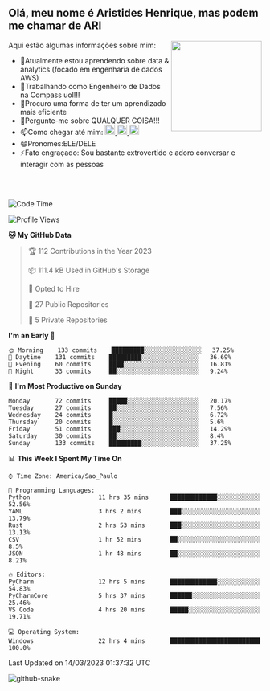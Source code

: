 ## Olá, meu nome é Aristides Henrique, mas podem me chamar de ARI

<div >
Aqui estão algumas informações sobre mim:<img align="right" height="180em" src="https://user-images.githubusercontent.com/97318481/177042589-45d62122-82a9-4a32-b3a7-87b322825b2f.png">
</div>

- 🌱Atualmente estou aprendendo sobre data & analytics (focado em engenharia de dados AWS)
- 👯Trabalhando como Engenheiro de Dados na Compass uol!!!
- 🤔Procuro uma forma de ter um aprendizado mais eficiente
- 💬Pergunte-me sobre QUALQUER COISA!!!
- 📫Como chegar até mim:
  <a href="https://www.instagram.com/aryhenry/" target="_blank">
  <img src="https://img.shields.io/badge/-Instagram-%23E4405F?style=for-the-badge&logo=instagram&logoColor=black" height="20px">
  </a>
  <a href="https://www.linkedin.com/in/aristides-henrique/" target="_blank">
  <img src="https://img.shields.io/badge/-LinkedIn-%230077B5?style=for-the-badge&logo=linkedin&logoColor=black" height="20px">
  </a> 
  <a href="mailto:arihenriqueuna@gmail.com">
  <img src="https://img.shields.io/badge/-Gmail-%23333?style=for-the-badge&logo=gmail&logoColor=white" height="20px">
  </a>
- 😄Pronomes:ELE/DELE
- ⚡Fato engraçado: Sou bastante extrovertido e adoro conversar e interagir com as pessoas
<br/>
<br/>


<!--START_SECTION:waka-->
![Code Time](http://img.shields.io/badge/Code%20Time-479%20hrs%2046%20mins-blue)

![Profile Views](http://img.shields.io/badge/Profile%20Views-505-blue)

**🐱 My GitHub Data** 

> 🏆 112 Contributions in the Year 2023
 > 
> 📦 111.4 kB Used in GitHub's Storage 
 > 
> 💼 Opted to Hire
 > 
> 📜 27 Public Repositories 
 > 
> 🔑 5 Private Repositories  
 > 
**I'm an Early 🐤** 

```text
🌞 Morning    133 commits    █████████░░░░░░░░░░░░░░░░   37.25% 
🌇 Daytime    131 commits    █████████░░░░░░░░░░░░░░░░   36.69% 
🌃 Evening    60 commits     ████░░░░░░░░░░░░░░░░░░░░░   16.81% 
🌙 Night      33 commits     ██░░░░░░░░░░░░░░░░░░░░░░░   9.24%

```
📅 **I'm Most Productive on Sunday** 

```text
Monday       72 commits     █████░░░░░░░░░░░░░░░░░░░░   20.17% 
Tuesday      27 commits     ██░░░░░░░░░░░░░░░░░░░░░░░   7.56% 
Wednesday    24 commits     █░░░░░░░░░░░░░░░░░░░░░░░░   6.72% 
Thursday     20 commits     █░░░░░░░░░░░░░░░░░░░░░░░░   5.6% 
Friday       51 commits     ███░░░░░░░░░░░░░░░░░░░░░░   14.29% 
Saturday     30 commits     ██░░░░░░░░░░░░░░░░░░░░░░░   8.4% 
Sunday       133 commits    █████████░░░░░░░░░░░░░░░░   37.25%

```


📊 **This Week I Spent My Time On** 

```text
⌚︎ Time Zone: America/Sao_Paulo

💬 Programming Languages: 
Python                   11 hrs 35 mins      █████████████░░░░░░░░░░░░   52.56% 
YAML                     3 hrs 2 mins        ███░░░░░░░░░░░░░░░░░░░░░░   13.79% 
Rust                     2 hrs 53 mins       ███░░░░░░░░░░░░░░░░░░░░░░   13.13% 
CSV                      1 hr 52 mins        ██░░░░░░░░░░░░░░░░░░░░░░░   8.5% 
JSON                     1 hr 48 mins        ██░░░░░░░░░░░░░░░░░░░░░░░   8.21%

🔥 Editors: 
PyCharm                  12 hrs 5 mins       █████████████░░░░░░░░░░░░   54.83% 
PyCharmCore              5 hrs 37 mins       ██████░░░░░░░░░░░░░░░░░░░   25.46% 
VS Code                  4 hrs 20 mins       █████░░░░░░░░░░░░░░░░░░░░   19.71%

💻 Operating System: 
Windows                  22 hrs 4 mins       █████████████████████████   100.0%

```


 Last Updated on 14/03/2023 01:37:32 UTC
<!--END_SECTION:waka-->

<img alt="github-snake" src="https://github.com/AriHenrique/AriHenrique/blob/output/github-contribution-grid-snake-dark.svg" />

